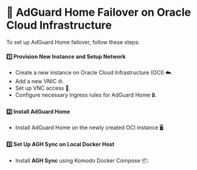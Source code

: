 # 🌟 **AdGuard Home Failover on Oracle Cloud Infrastructure**

To set up AdGuard Home failover, follow these steps:

#### 1️⃣ **Provision New Instance and Setup Network**
- Create a new instance on Oracle Cloud Infrastructure (OCI) ☁️.
- Add a new VNIC 🌐.
- Set up VNC access 🔧.
- Configure necessary ingress rules for AdGuard Home 🔒.

#### 2️⃣ **Install AdGuard Home**
- Install AdGuard Home on the newly created OCI instance 🖥️.

#### 3️⃣ **Set Up AGH Sync on Local Docker Host**
- Install **AGH Sync** using Komodo Docker Compose 📦.
